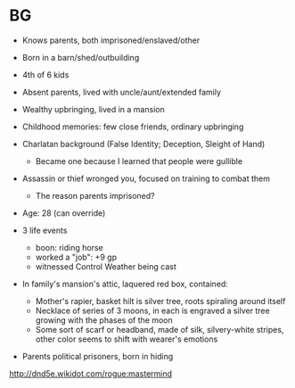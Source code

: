 # BG
- Knows parents, both imprisoned/enslaved/other
- Born in a barn/shed/outbuilding
- 4th of 6 kids
- Absent parents, lived with uncle/aunt/extended family
- Wealthy upbringing, lived in a mansion
- Childhood memories: few close friends, ordinary upbringing
- Charlatan background (False Identity; Deception, Sleight of Hand)
    - Became one because I learned that people were gullible
- Assassin or thief wronged you, focused on training to combat them
    - The reason parents imprisoned?
- Age: 28 (can override)
- 3 life events
    - boon: riding horse
    - worked a "job": +9 gp
    - witnessed Control Weather being cast

- In family's mansion's attic, laquered red box, contained:
    - Mother's rapier, basket hilt is silver tree, roots spiraling around itself
    - Necklace of series of 3 moons, in each is engraved a silver tree growing with the phases of the moon
    - Some sort of scarf or headband, made of silk, silvery-white stripes, other color seems to shift with wearer's emotions

- Parents political prisoners, born in hiding

http://dnd5e.wikidot.com/rogue:mastermind